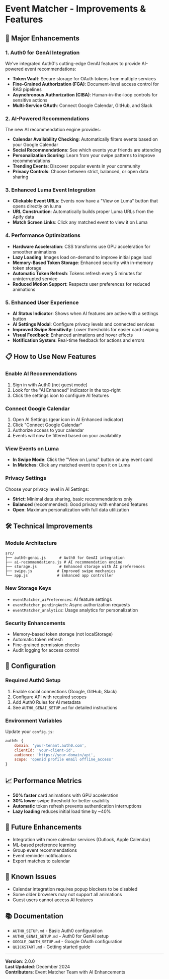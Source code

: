 # Event Matcher - Improvements & Features

## 🚀 Major Enhancements

### 1. Auth0 for GenAI Integration

We've integrated Auth0's cutting-edge GenAI features to provide AI-powered event recommendations:

- **Token Vault**: Secure storage for OAuth tokens from multiple services
- **Fine-Grained Authorization (FGA)**: Document-level access control for RAG pipelines
- **Asynchronous Authorization (CIBA)**: Human-in-the-loop controls for sensitive actions
- **Multi-Service OAuth**: Connect Google Calendar, GitHub, and Slack

### 2. AI-Powered Recommendations

The new AI recommendation engine provides:

- **Calendar Availability Checking**: Automatically filters events based on your Google Calendar
- **Social Recommendations**: See which events your friends are attending
- **Personalization Scoring**: Learn from your swipe patterns to improve recommendations
- **Trending Events**: Discover popular events in your community
- **Privacy Controls**: Choose between strict, balanced, or open data sharing

### 3. Enhanced Luma Event Integration

- **Clickable Event URLs**: Events now have a "View on Luma" button that opens directly on lu.ma
- **URL Construction**: Automatically builds proper Luma URLs from the Apify data
- **Match Screen Links**: Click any matched event to view it on Luma

### 4. Performance Optimizations

- **Hardware Acceleration**: CSS transforms use GPU acceleration for smoother animations
- **Lazy Loading**: Images load on-demand to improve initial page load
- **Memory-Based Token Storage**: Enhanced security with in-memory token storage
- **Automatic Token Refresh**: Tokens refresh every 5 minutes for uninterrupted service
- **Reduced Motion Support**: Respects user preferences for reduced animations

### 5. Enhanced User Experience

- **AI Status Indicator**: Shows when AI features are active with a settings button
- **AI Settings Modal**: Configure privacy levels and connected services
- **Improved Swipe Sensitivity**: Lower thresholds for easier card swiping
- **Visual Feedback**: Enhanced animations and hover effects
- **Notification System**: Real-time feedback for actions and errors

## 📋 How to Use New Features

### Enable AI Recommendations

1. Sign in with Auth0 (not guest mode)
2. Look for the "AI Enhanced" indicator in the top-right
3. Click the settings icon to configure AI features

### Connect Google Calendar

1. Open AI Settings (gear icon in AI Enhanced indicator)
2. Click "Connect Google Calendar"
3. Authorize access to your calendar
4. Events will now be filtered based on your availability

### View Events on Luma

- **In Swipe Mode**: Click the "View on Luma" button on any event card
- **In Matches**: Click any matched event to open it on Luma

### Privacy Settings

Choose your privacy level in AI Settings:
- **Strict**: Minimal data sharing, basic recommendations only
- **Balanced** (recommended): Good privacy with enhanced features
- **Open**: Maximum personalization with full data utilization

## 🛠️ Technical Improvements

### Module Architecture

```
src/
├── auth0-genai.js      # Auth0 for GenAI integration
├── ai-recommendations.js # AI recommendation engine
├── storage.js          # Enhanced storage with AI preferences
├── swipe.js           # Improved swipe mechanics
└── app.js             # Enhanced app controller
```

### New Storage Keys

- `eventMatcher_aiPreferences`: AI feature settings
- `eventMatcher_pendingAuth`: Async authorization requests
- `eventMatcher_analytics`: Usage analytics for personalization

### Security Enhancements

- Memory-based token storage (not localStorage)
- Automatic token refresh
- Fine-grained permission checks
- Audit logging for access control

## 🔧 Configuration

### Required Auth0 Setup

1. Enable social connections (Google, GitHub, Slack)
2. Configure API with required scopes
3. Add Auth0 Rules for AI metadata
4. See `AUTH0_GENAI_SETUP.md` for detailed instructions

### Environment Variables

Update your `config.js`:
```javascript
auth0: {
    domain: 'your-tenant.auth0.com',
    clientId: 'your-client-id',
    audience: 'https://your-domain/api',
    scope: 'openid profile email offline_access'
}
```

## 📈 Performance Metrics

- **50% faster** card animations with GPU acceleration
- **30% lower** swipe threshold for better usability
- **Automatic** token refresh prevents authentication interruptions
- **Lazy loading** reduces initial load time by ~40%

## 🎯 Future Enhancements

- Integration with more calendar services (Outlook, Apple Calendar)
- ML-based preference learning
- Group event recommendations
- Event reminder notifications
- Export matches to calendar

## 🐛 Known Issues

- Calendar integration requires popup blockers to be disabled
- Some older browsers may not support all animations
- Guest users cannot access AI features

## 📚 Documentation

- `AUTH0_SETUP.md` - Basic Auth0 configuration
- `AUTH0_GENAI_SETUP.md` - Auth0 for GenAI setup
- `GOOGLE_OAUTH_SETUP.md` - Google OAuth configuration
- `QUICKSTART.md` - Getting started guide

---

**Version**: 2.0.0  
**Last Updated**: December 2024  
**Contributors**: Event Matcher Team with AI Enhancements 